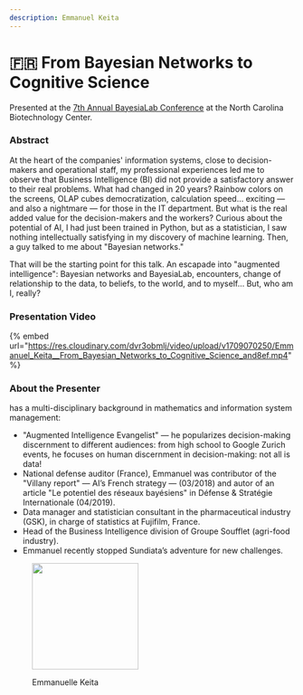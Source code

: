 ```yaml
---
description: Emmanuel Keita
---
```


# 🇫🇷 From Bayesian Networks to Cognitive Science

Presented at the [7th Annual BayesiaLab Conference](./) at the North Carolina Biotechnology Center.

### Abstract&#x20;

At the heart of the companies' information systems, close to decision-makers and operational staff, my professional experiences led me to observe that Business Intelligence (BI) did not provide a satisfactory answer to their real problems. What had changed in 20 years? Rainbow colors on the screens, OLAP cubes democratization, calculation speed… exciting — and also a nightmare — for those in the IT department. But what is the real added value for the decision-makers and the workers? Curious about the potential of AI, I had just been trained in Python, but as a statistician, I saw nothing intellectually satisfying in my discovery of machine learning. Then, a guy talked to me about "Bayesian networks."

That will be the starting point for this talk. An escapade into "augmented intelligence": Bayesian networks and BayesiaLab, encounters, change of relationship to the data, to beliefs, to the world, and to myself… But, who am I, really?

### Presentation Video

{% embed url="https://res.cloudinary.com/dvr3obmlj/video/upload/v1709070250/Emmanuel_Keita__From_Bayesian_Networks_to_Cognitive_Science_and8ef.mp4" %}

### About the Presenter



&#x20;has a multi-disciplinary background in mathematics and information system management:

* "Augmented Intelligence Evangelist" — he popularizes decision-making discernment to different audiences: from high school to Google Zurich events, he focuses on human discernment in decision-making: not all is data!
* National defense auditor (France), Emmanuel was contributor of the "Villany report" — AI’s French strategy — (03/2018) and autor of an article "Le potentiel des réseaux bayésiens" in Défense & Stratégie Internationale (04/2019).
* Data manager and statistician consultant in the pharmaceutical industry (GSK), in charge of statistics at Fujifilm, France.
* Head of the Business Intelligence division of Groupe Soufflet (agri-food industry).
* Emmanuel recently stopped Sundiata’s adventure for new challenges.

<figure><img src="https://res.cloudinary.com/dvr3obmlj/image/upload/v1710364522/Emmanuel_KEITA_a41iok.webp" alt="" width="188"><figcaption><p>Emmanuelle Keita</p></figcaption></figure>

